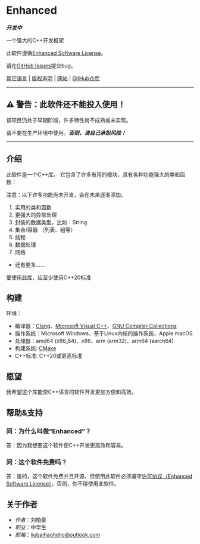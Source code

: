 # Enhanced

***开发中***

一个强大的C++开发框架

此软件遵循[Enhanced Software License](../LICENSE)。

请在[GitHub Issues](https://github.com/sharedwonder/enhanced/issues)提交bug。

[其它语言](LANGUAGES.md) | [版权声明](../COPYRIGHT) | [网站](https://sharedwonder.github.io/enhanced/) | [GitHub仓库](https://github.com/sharedwonder/enhanced/)

---

## ⚠ **警告：此软件还不能投入使用！**

该项目仍处于早期阶段，许多特性尚不成熟或未实现。

请不要在生产环境中使用。***否则，请自己承担风险！***

---

## 介绍

此软件是一个C++库。
它包含了许多有用的模块，具有各种功能强大的类和函数：

注意：以下许多功能尚未开发，会在未来逐渐添加。

1. 实用的类和函数
2. 更强大的异常处理
3. 封装的数据类型，比如：String
4. 集合/容器 （列表、组等）
5. 线程
6. 数据处理
7. 网络

- 还有更多……

要使用此库，应至少使用C++20标准

## 构建

环境：

- 编译器：[Clang](https://clang.llvm.org/)、[Microsoft Visual C++](https://visualstudio.microsoft.com/vs/features/cplusplus/)、[GNU Compiler Collections](https://gcc.gnu.org/)
- 操作系统：Microsoft Windows、基于Linux内核的操作系统、Apple macOS
- 处理器：amd64 (x86_64)、x86、arm (arm32)、arm64 (aarch64)
- 构建系统: [CMake](https://cmake.org/)
- C++标准: C++20或更高标准

## 愿望

我希望这个库能使C++语言的软件开发更加方便和高效。

## 帮助&支持

### 问：为什么叫做“Enhanced”？

答：因为我想要这个软件使C++开发更高效和容易。

### 问：这个软件免费吗？

答：是的，这个软件免费并且开源。但使用此软件必须遵守[许可协议（Enhanced Software License）](../LICENSE)，否则，你不得使用此软件。

## 关于作者

- *作者*：刘柏豪
- *职业*：中学生
- *邮箱*：<liubaihaohello@outlook.com>
